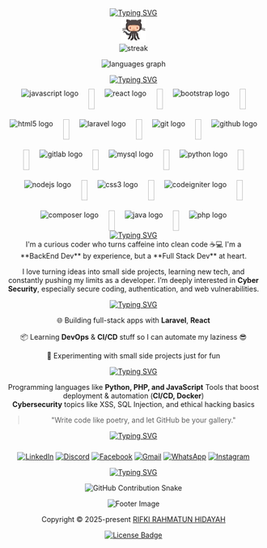 <div align="center">
  <!-- Typing SVG - Greeting message -->
  <a href="https://git.io/typing-svg">
    <img src="https://readme-typing-svg.herokuapp.com?font=Fira+Code&pause=1000&color=31B5F7&center=true&vCenter=true&width=435&lines=Hi,+I'm+Rifki+Rahmatun+Hidayah" alt="Typing SVG" />
  </a>

</div>

<!-- GitHub Octocat GIF -->
<div align="center">
  <img src="./assets/octocat.gif" alt="git" width="50" />
</div>

<!-- This section provides profile info (this is commented out for future reference) -->
<!--
**RIFKIRH/RIFKIRH** is a ✨ _special_ ✨ repository because its `README.md` (this file) appears on your GitHub profile.

Here are some ideas to get you started:
- 🔭 I’m currently working on ...
- 🌱 I’m currently learning ...
- 👯 I’m looking to collaborate on ...
- 🤔 I’m looking for help with ...
- 💬 Ask me about ...
- 📫 How to reach me: ...
- 😄 Pronouns: ...
- ⚡ Fun fact: ...
-->

<!-- GitHub Stats Section -->
<div align="center">
  <img src="https://github-readme-streak-stats-seven-azure.vercel.app?user=RIFKIRH&theme=tokyonight-duo&hide_border=true&border_radius=2" alt="streak">
  <p>
    <img src="https://github-readme-stats.vercel.app/api/top-langs?username=RIFKIRH&locale=en&hide_title=false&layout=compact&card_width=320&langs_count=5&theme=dracula&hide_border=false" height="150" alt="languages graph"  />
  </p>
</div>

<!-- Typing SVG - Technologies I use -->
<div align="center">
  <a href="https://git.io/typing-svg">
    <img src="https://readme-typing-svg.herokuapp.com?font=Fira+Code&pause=1000&color=31B5F7&center=true&vCenter=true&width=435&lines=I+Usually+Use+These+Techs" alt="Typing SVG" />
  </a>

  <div style="display: flex; justify-content: center; flex-wrap: wrap; gap: 20px; margin-top: 10px;">
    <!-- Icons of the technologies I use -->
    <img src="https://cdn.jsdelivr.net/gh/devicons/devicon/icons/javascript/javascript-original.svg" height="40" alt="javascript logo" />
    <img width="12" />
    <img src="https://cdn.jsdelivr.net/gh/devicons/devicon/icons/react/react-original.svg" height="40" alt="react logo" />
    <img width="12" />
    <img src="https://cdn.jsdelivr.net/gh/devicons/devicon/icons/bootstrap/bootstrap-original.svg" height="40" alt="bootstrap logo" />
    <img width="12" />
    <img src="https://cdn.jsdelivr.net/gh/devicons/devicon/icons/html5/html5-original.svg" height="40" alt="html5 logo" />
    <img width="12" />
    <img src="https://cdn.jsdelivr.net/gh/devicons/devicon/icons/laravel/laravel-original.svg" height="40" alt="laravel logo" />
    <img width="12" />
    <img src="https://cdn.jsdelivr.net/gh/devicons/devicon/icons/git/git-original.svg" height="40" alt="git logo" />
    <img width="12" />
    <img src="https://cdn.jsdelivr.net/gh/devicons/devicon/icons/github/github-original.svg" height="40" alt="github logo" />
    <img width="12" />
    <img src="https://cdn.jsdelivr.net/gh/devicons/devicon/icons/gitlab/gitlab-original.svg" height="40" alt="gitlab logo" />
    <img width="12" />
    <img src="https://cdn.jsdelivr.net/gh/devicons/devicon/icons/mysql/mysql-original.svg" height="40" alt="mysql logo" />
    <img width="12" />
    <img src="https://cdn.jsdelivr.net/gh/devicons/devicon/icons/python/python-original.svg" height="40" alt="python logo" />
    <img width="12" />
    <img src="https://cdn.jsdelivr.net/gh/devicons/devicon/icons/nodejs/nodejs-original.svg" height="40" alt="nodejs logo" />
    <img width="12" />
    <img src="https://cdn.jsdelivr.net/gh/devicons/devicon/icons/css3/css3-original.svg" height="40" alt="css3 logo" />
    <img width="12" />
    <img src="https://cdn.jsdelivr.net/gh/devicons/devicon/icons/codeigniter/codeigniter-plain.svg" height="40" alt="codeigniter logo" />
    <img width="12" />
    <img src="https://cdn.jsdelivr.net/gh/devicons/devicon/icons/composer/composer-original.svg" height="40" alt="composer logo" />
    <img width="12" />
    <img src="https://cdn.jsdelivr.net/gh/devicons/devicon/icons/java/java-original.svg" height="40" alt="java logo" />
    <img width="12" />
    <img src="https://cdn.jsdelivr.net/gh/devicons/devicon/icons/php/php-original.svg" height="40" alt="php logo" />
  </div>
</div>

<!-- About Me Section -->
<div align="center">
  <a href="https://git.io/typing-svg">
    <img src="https://readme-typing-svg.herokuapp.com?font=Fira+Code&pause=1000&color=31B5F7&center=true&vCenter=true&width=435&lines=👾+About+Me" alt="Typing SVG" />
  </a>
</div>
<div align = "center">
<!-- Description About Me -->
I'm a curious coder who turns caffeine into clean code ☕💻
I'm a **BackEnd Dev** by experience, but a **Full Stack Dev** at heart. 

I love turning ideas into small side projects, learning new tech, and constantly pushing my limits as a developer.
I’m deeply interested in **Cyber Security**, especially secure coding, authentication, and web vulnerabilities.



<!-- Current Focus Section -->
<div align="center">
  <a href="https://git.io/typing-svg">
    <img src="https://readme-typing-svg.herokuapp.com?font=Fira+Code&pause=1000&color=31B5F7&center=true&vCenter=true&width=435&lines=🧠+Current+Focus" alt="Typing SVG" />
  </a>
  
  🌐 Building full-stack apps with **Laravel**, **React**

  📦 Learning **DevOps** & **CI/CD** stuff so I can automate my laziness 😎

 🧪 Experimenting with small side projects just for fun
</div>

<!-- Currently Exploring Section -->
<div align="center">
  <a href="https://git.io/typing-svg">
    <img src="https://readme-typing-svg.herokuapp.com?font=Fira+Code&pause=1000&color=31B5F7&center=true&vCenter=true&width=435&lines=🚧+Currently+Exploring" alt="Typing SVG" />
  </a>

 Programming languages like **Python, PHP, and JavaScript**
 Tools that boost deployment & automation (**CI/CD, Docker**)  
 **Cybersecurity** topics like XSS, SQL Injection, and ethical hacking basics
</div>

<div align = "center">

> "Write code like poetry, and let GitHub be your gallery."
</div>
<!-- Contact Section -->
<div align="center">
  <a href="https://git.io/typing-svg">
    <img src="https://readme-typing-svg.herokuapp.com?font=Fira+Code&pause=1000&color=31B5F7&center=true&vCenter=true&width=435&lines=Hit+Me+UP!" alt="Typing SVG" />
  </a>
  <div style="display: flex; justify-content: center; flex-wrap: wrap; gap: 20px; margin-top: 10px;">

  [![LinkedIn](https://raw.githubusercontent.com/maurodesouza/profile-readme-generator/master/src/assets/icons/social/linkedin/default.svg)](https://www.linkedin.com/in/rifki-rahmatun-hidayah-2759a7272/) [![Discord](https://raw.githubusercontent.com/maurodesouza/profile-readme-generator/master/src/assets/icons/social/discord/default.svg)](https://discordapp.com/users/578034469747818497) [![Facebook](https://raw.githubusercontent.com/maurodesouza/profile-readme-generator/master/src/assets/icons/social/facebook/default.svg)](https://www.facebook.com/rifki.rahmatunhidayah)
  [![Gmail](https://raw.githubusercontent.com/maurodesouza/profile-readme-generator/master/src/assets/icons/social/gmail/default.svg)](mailto:rifkirahmatunh@gmail.com) [![WhatsApp](https://raw.githubusercontent.com/maurodesouza/profile-readme-generator/master/src/assets/icons/social/whatsapp/default.svg)](https://wa.me/6282288221040?text=Halo%20Rifki,%20saya%20tertarik%20dengan%20profil%20Anda) <a href="https://instagram.com/rifkirh4" target="_blank">
  <img src="https://raw.githubusercontent.com/maurodesouza/profile-readme-generator/master/src/assets/icons/social/instagram/default.svg" width="40" height="40" alt="Instagram" />
</a>
  </div>
</div>

<!-- GitHub Contribution Snake -->
<div align="center">
  <a href="https://git.io/typing-svg">
    <img src="https://readme-typing-svg.herokuapp.com?font=Fira+Code&pause=1000&color=31B5F7&center=true&vCenter=true&width=435&lines=GitHub+Contributions+Under+Fire+🔥" alt="Typing SVG" />
  </a>
  <picture>
    <!-- GitHub Contribution Snake (This image will show the contributions) -->
  
  ![GitHub Contribution Snake](https://github.com/EchoSingh/EchoSingh/blob/output/snake-cool.svg)
  </picture>
</div>

<!-- Footer -->
  <p>
    <img src="https://raw.githubusercontent.com/Long18/Long18/refs/heads/dev/assets/footers/cat_on_line.svg?sanitize=true" alt="Footer Image" />
  </p>
  
  <p>
    Copyright &copy; 2025-present 
    <a href="https://github.com/RIFKIRH" target="_blank">RIFKI RAHMATUN HIDAYAH</a>
  </p>
  
  <p>
    <a href="https://github.com/RIFKIRH/RIFKIRH/blob/main/LICENSE">
      <img src="https://img.shields.io/static/v1.svg?style=for-the-badge&label=License&message=MIT&logoColor=d9e0ee&colorA=363a4f&colorB=b7bdf8" alt="License Badge">
    </a>
  </p>
</div>